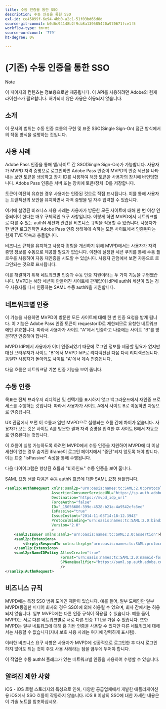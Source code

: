 ```yaml
---
title: 수동 인증을 통한 SSO
description: 수동 인증을 통한 SSO
exl-id: ce45899f-6e94-4bb0-a2c1-51f03bd66d8d
source-git-commit: b0d6c94148b2f9cb8a139685420a970671fce1f5
workflow-type: tm+mt
source-wordcount: '779'
ht-degree: 0%

---
```


# (기존) 수동 인증을 통한 SSO

>[!NOTE]
>
>이 페이지의 컨텐츠는 정보용으로만 제공됩니다. 이 API를 사용하려면 Adobe의 현재 라이선스가 필요합니다. 허가되지 않은 사용은 허용되지 않습니다.


## 소개

이 문서의 범위는 수동 인증 흐름의 구현 및 표준 SSO(Single Sign-On) 접근 방식에서의 작동 방식을 설명하는 것입니다.

## 사용 사례

Adobe Pass 인증을 통해 앱/사이트 간 SSO(Single Sign-On)가 가능합니다. 사용자가 MVPD 자격 증명으로 로그인하면 Adobe Pass 인증이 MVPD의 인증 세션을 나타내는 보안 토큰을 생성하고 장치 ID를 사용하여 해당 토큰을 사용자의 장치에 바인딩합니다. Adobe Pass 인증은 서버 또는 장치에 토큰/장치 ID를 저장합니다.

토큰이 여전히 유효한 경우 사용자는 인증된 것으로 직접 표시됩니다. 이를 통해 사용자는 트랜잭션의 보안을 유지하면서 자격 증명을 덜 자주 입력할 수 있습니다.



여기에 설명된 비즈니스 사용 사례는 사용자가 방문한 모든 사이트에 대해 한 번 이상 인증되어야 한다는 매우 구체적인 요구 사항입니다. 이렇게 하면 MVPD에서 네트워크별로 다를 수 있는 authN 세션과 관련된 비즈니스 규칙을 적용할 수 있습니다. 사용자가 한 번만 로그인하면 Adobe Pass 인증 생태계에 속하는 모든 사이트에서 인증된다는 현재 TVE 약속과 충돌합니다.



비즈니스 규칙을 유지하고 사용자 경험을 개선하기 위해 MVPD에서는 사용자가 자격 증명 정보를 수동으로 제공할 필요가 없습니다. 이전에 설정한 세션 쿠키를 통해 수동 플로우를 사용하여 자동 재인증을 시도할 수 있습니다. 사용자 관점에서 보면 자동으로 로그인되는 것으로 표시됩니다.



이를 해결하기 위해 네트워크별 인증과 수동 인증 지원이라는 두 가지 기능을 구현했습니다. MVPD는 해당 세션이 만들어진 사이트에 관계없이 IdP에 authN 세션이 있는 경우 사용자를 다시 인증하는 SAML 수동 authN을 지원합니다.



## 네트워크별 인증

이 기능을 사용하면 MVPD이 방문한 모든 사이트에 대해 한 번 인증 요청을 받게 됩니다. 이 기능은 Adobe Pass 인증 토큰이 requestorID로 제한되므로 요청한 네트워크에만 유효합니다. 따라서 사용자가 사이트 &quot;A&quot;에서 인증하고 나중에는 사이트 &quot;B&quot;를 방문하면 인증해야 합니다.



MVPD IdP에서 사용자가 이미 인증되었기 때문에 로그인 정보를 제공할 필요가 없지만 대신 브라우저가 사이트 &quot;B&quot;에서 MVPD IdP로 리디렉션된 다음 다시 리디렉션됩니다. 동일한 사용자가 돌아와도 사이트 &quot;A&quot;에서 계속 인증됩니다.



다음 흐름은 네트워크당 기본 인증 기능을 보여 줍니다.





## 수동 인증

목표는 전체 브라우저 리디렉션 및 선택기를 표시하지 않고 백그라운드에서 재인증 프로세스를 수행하는 것입니다. 따라서 사용자가 사이트 A에서 사이트 B로 이동하면 자동으로 인증됩니다.



UX 관점에서 보면 이 흐름과 일반 MVPD으로 실행되는 흐름 간에 차이가 없습니다. 사용자가 보는 것은 사이트 A를 방문한 결과 자격 증명을 입력한 후 사이트 B에서 자동으로 인증된다는 것입니다.



이 흐름이 실행 가능하도록 하려면 MVPD에서 수동 인증을 지원하여 MVPD에 더 이상 세션이 없는 경우 숨겨진 iframe이 로그인 페이지에서 &quot;중단&quot;되지 않도록 해야 합니다. 이는 표준 &quot;isPassive&quot; 속성을 통해 수행됩니다.



다음 다이어그램은 향상된 흐름과 &quot;비하인드&quot; 수동 인증을 보여 줍니다.





SAML 요청 샘플
다음은 수동 authN 흐름에 대한 SAML 요청 샘플입니다.


```xml
<saml2p:AuthnRequest xmlns:saml2p="urn:oasis:names:tc:SAML:2.0:protocol"
                     AssertionConsumerServiceURL="https://sp.auth.adobe.com/sp/saml/SAMLAssertionConsumer"
                     Destination="https://mvpd_idp_url"
                     ForceAuthn="false"
                     ID="_15056686-399c-4528-b21a-4a9542cfc8ec"
                     IsPassive="true"
                     IssueInstant="2014-11-03T14:18:12.394Z"
                     ProtocolBinding="urn:oasis:names:tc:SAML:2.0:bindings:HTTP-POST"
                     Version="2.0"
                     >
    <saml2:Issuer xmlns:saml2="urn:oasis:names:tc:SAML:2.0:assertion">https://saml.sp.auth.adobe.com </saml2:Issuer>
    <saml2p:Extensions>
        <thrpty:RespondTo xmlns:thrpty="urn:oasis:names:tc:SAML:protocol:ext:third-party">https://saml.sp.auth.adobe.com</thrpty:RespondTo>
    </saml2p:Extensions>
    <saml2p:NameIDPolicy AllowCreate="true"
                         Format="urn:oasis:names:tc:SAML:2.0:nameid-format:transient"
                         SPNameQualifier="https://saml.sp.auth.adobe.com"
                         />
</saml2p:AuthnRequest>
```

## 비즈니스 규칙

MVPD에는 특정 SSO 범위 도메인 제한이 있습니다. 예를 들어, 일부 도메인만 일부 MVPD(동일한 미디어 회사의 경우 SSO)에 의해 허용될 수 있으며, 회사 간에서는 허용되지 않습니다.
일부 MVPD에는 다른 인증 규칙이 적용될 수 있습니다. 예를 들어, MVPD는 서로 다른 네트워크별로 서로 다른 인증 TTL을 가질 수 있습니다. 또한 MVPD는 일부 네트워크에 대해 홈 기반 인증을 사용할 수 있지만 다른 네트워크에 대해서는 사용할 수 없습니다(자녀 보호 사용 사례는 여기에 강력하게 표시됨).


이러한 비즈니스 요구 사항은 사용자가 MVPD에 성공적으로 로그인한 후 다시 로그인하지 않아도 되는 것이 주요 사용 사례라는 점을 염두에 두어야 합니다.

이 작업은 수동 authN 플래그가 있는 네트워크별 인증을 사용하여 수행할 수 있습니다.



## 알려진 제한 사항

iOS - iOS 로컬 스토리지의 특성으로 인해, 다양한 공급업체에서 개발한 애플리케이션용 iOS에서 SSO 흐름이 작동하지 않습니다. iOS 8 이상의 SSO에 대한 자세한 내용은 이 기술 노트를 참조하십시오.


<!--
>[!RELATEDINFORMATION]
>* Single Sign-On on iOS
>* SSO on iOS when using the Adobe Pass Authentication Access Enabler
-->
